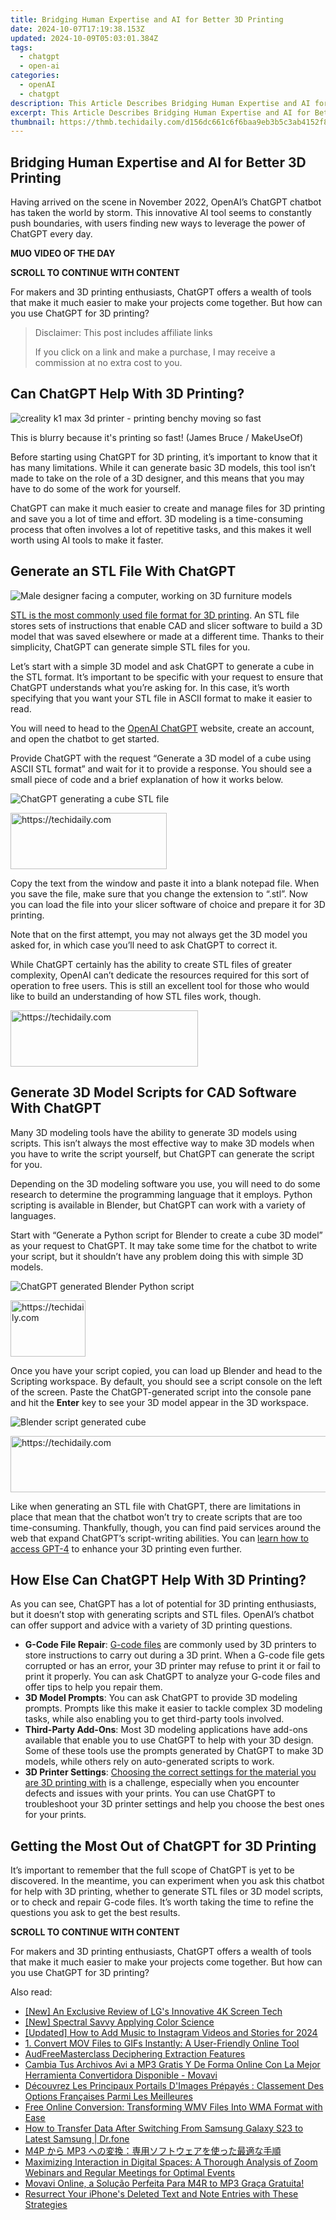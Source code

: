 ```yaml
---
title: Bridging Human Expertise and AI for Better 3D Printing
date: 2024-10-07T17:19:38.153Z
updated: 2024-10-09T05:03:01.384Z
tags:
  - chatgpt
  - open-ai
categories:
  - openAI
  - chatgpt
description: This Article Describes Bridging Human Expertise and AI for Better 3D Printing
excerpt: This Article Describes Bridging Human Expertise and AI for Better 3D Printing
thumbnail: https://thmb.techidaily.com/d156dc661c6f6baa9eb3b5c3ab4152f8f8f4fcdc0dbe084557e36eab0ab2db64.jpeg
---
```


## Bridging Human Expertise and AI for Better 3D Printing

 Having arrived on the scene in November 2022, OpenAI’s ChatGPT chatbot has taken the world by storm. This innovative AI tool seems to constantly push boundaries, with users finding new ways to leverage the power of ChatGPT every day.

**MUO VIDEO OF THE DAY**

**SCROLL TO CONTINUE WITH CONTENT**

 For makers and 3D printing enthusiasts, ChatGPT offers a wealth of tools that make it much easier to make your projects come together. But how can you use ChatGPT for 3D printing?

>  Disclaimer: This post includes affiliate links
>
>  If you click on a link and make a purchase, I may receive a commission at no extra cost to you.
>

## Can ChatGPT Help With 3D Printing?

![creality k1 max 3d printer - printing benchy moving so fast](https://static1.makeuseofimages.com/wordpress/wp-content/uploads/wm/2023/10/creality-k1-max-3d-printer-printing-benchy-moving-so-fast.jpg)

This is blurry because it's printing so fast! (James Bruce / MakeUseOf)

 Before starting using ChatGPT for 3D printing, it’s important to know that it has many limitations. While it can generate basic 3D models, this tool isn’t made to take on the role of a 3D designer, and this means that you may have to do some of the work for yourself.

 ChatGPT can make it much easier to create and manage files for 3D printing and save you a lot of time and effort. 3D modeling is a time-consuming process that often involves a lot of repetitive tasks, and this makes it well worth using AI tools to make it faster.

## Generate an STL File With ChatGPT

![Male designer facing a computer, working on 3D furniture models](https://static1.makeuseofimages.com/wordpress/wp-content/uploads/2023/08/male-designer.jpg)

[STL is the most commonly used file format for 3D printing](https://www.makeuseof.com/what-is-an-stl-file-what-is-it-used-for/). An STL file stores sets of instructions that enable CAD and slicer software to build a 3D model that was saved elsewhere or made at a different time. Thanks to their simplicity, ChatGPT can generate simple STL files for you.

 Let’s start with a simple 3D model and ask ChatGPT to generate a cube in the STL format. It’s important to be specific with your request to ensure that ChatGPT understands what you’re asking for. In this case, it’s worth specifying that you want your STL file in ASCII format to make it easier to read.

 You will need to head to the [OpenAI ChatGPT](https://chat.openai.com/) website, create an account, and open the chatbot to get started.

 Provide ChatGPT with the request “Generate a 3D model of a cube using ASCII STL format” and wait for it to provide a response. You should see a small piece of code and a brief explanation of how it works below.

![ChatGPT generating a cube STL file](https://static1.makeuseofimages.com/wordpress/wp-content/uploads/2023/10/chatgpt-generate-cube-stl.jpg)

<!-- affiliate ads begin -->
<a href="https://bluettius.sjv.io/c/5597632/2139108/17108" target="_top" id="2139108">
  <img src="//a.impactradius-go.com/display-ad/17108-2139108" border="0" alt="https://techidaily.com" width="250" height="90"/>
</a>
<img height="0" width="0" src="https://bluettius.sjv.io/i/5597632/2139108/17108" style="position:absolute;visibility:hidden;" border="0" />
<!-- affiliate ads end -->

 Copy the text from the window and paste it into a blank notepad file. When you save the file, make sure that you change the extension to “.stl”. Now you can load the file into your slicer software of choice and prepare it for 3D printing.

 Note that on the first attempt, you may not always get the 3D model you asked for, in which case you’ll need to ask ChatGPT to correct it.

 While ChatGPT certainly has the ability to create STL files of greater complexity, OpenAI can’t dedicate the resources required for this sort of operation to free users. This is still an excellent tool for those who would like to build an understanding of how STL files work, though.

<!-- affiliate ads begin -->
<a href="https://laganoo.pxf.io/c/5597632/1484910/16446" target="_top" id="1484910">
  <img src="//a.impactradius-go.com/display-ad/16446-1484910" border="0" alt="https://techidaily.com" width="300" height="90"/>
</a>
<img height="0" width="0" src="https://laganoo.pxf.io/i/5597632/1484910/16446" style="position:absolute;visibility:hidden;" border="0" />
<!-- affiliate ads end -->

## Generate 3D Model Scripts for CAD Software With ChatGPT

 Many 3D modeling tools have the ability to generate 3D models using scripts. This isn’t always the most effective way to make 3D models when you have to write the script yourself, but ChatGPT can generate the script for you.

 Depending on the 3D modeling software you use, you will need to do some research to determine the programming language that it employs. Python scripting is available in Blender, but ChatGPT can work with a variety of languages.

 Start with “Generate a Python script for Blender to create a cube 3D model” as your request to ChatGPT. It may take some time for the chatbot to write your script, but it shouldn’t have any problem doing this with simple 3D models.

![ChatGPT generated Blender Python script](https://static1.makeuseofimages.com/wordpress/wp-content/uploads/2023/10/chatgpt-cube-python.jpg)

<!-- affiliate ads begin -->
<a href="https://review-au.sjv.io/c/5597632/2098701/14409" target="_top" id="2098701">
  <img src="//a.impactradius-go.com/display-ad/14409-2098701" border="0" alt="https://techidaily.com" width="120" height="90"/>
</a>
<img height="0" width="0" src="https://review-au.sjv.io/i/5597632/2098701/14409" style="position:absolute;visibility:hidden;" border="0" />
<!-- affiliate ads end -->

 Once you have your script copied, you can load up Blender and head to the Scripting workspace. By default, you should see a script console on the left of the screen. Paste the ChatGPT-generated script into the console pane and hit the **Enter** key to see your 3D model appear in the 3D workspace.

![Blender script generated cube](https://static1.makeuseofimages.com/wordpress/wp-content/uploads/2023/10/blender-script-generated-cube.jpg)

<!-- affiliate ads begin -->
<a href="https://aligracehair.sjv.io/c/5597632/1938750/19272" target="_top" id="1938750">
  <img src="//a.impactradius-go.com/display-ad/19272-1938750" border="0" alt="https://techidaily.com" width="728" height="90"/>
</a>
<img height="0" width="0" src="https://aligracehair.sjv.io/i/5597632/1938750/19272" style="position:absolute;visibility:hidden;" border="0" />
<!-- affiliate ads end -->

 Like when generating an STL file with ChatGPT, there are limitations in place that mean that the chatbot won’t try to create scripts that are too time-consuming. Thankfully, though, you can find paid services around the web that expand ChatGPT’s script-writing abilities. You can [learn how to access GPT-4](https://www.makeuseof.com/how-to-use-gpt4/) to enhance your 3D printing even further.

## How Else Can ChatGPT Help With 3D Printing?

 As you can see, ChatGPT has a lot of potential for 3D printing enthusiasts, but it doesn’t stop with generating scripts and STL files. OpenAI’s chatbot can offer support and advice with a variety of 3D printing questions.

* **G-Code File Repair**: [G-code files](https://www.makeuseof.com/what-is-g-code-file-how-can-you-prepare-one/) are commonly used by 3D printers to store instructions to carry out during a 3D print. When a G-code file gets corrupted or has an error, your 3D printer may refuse to print it or fail to print it properly. You can ask ChatGPT to analyze your G-code files and offer tips to help you repair them.
* **3D Model Prompts**: You can ask ChatGPT to provide 3D modeling prompts. Prompts like this make it easier to tackle complex 3D modeling tasks, while also enabling you to get third-party tools involved.
* **Third-Party Add-Ons**: Most 3D modeling applications have add-ons available that enable you to use ChatGPT to help with your 3D design. Some of these tools use the prompts generated by ChatGPT to make 3D models, while others rely on auto-generated scripts to work.
* **3D Printer Settings**: [Choosing the correct settings for the material you are 3D printing with](https://www.makeuseof.com/fdm-3d-printer-settings-and-what-they-do/) is a challenge, especially when you encounter defects and issues with your prints. You can use ChatGPT to troubleshoot your 3D printer settings and help you choose the best ones for your prints.

## Getting the Most Out of ChatGPT for 3D Printing

 It’s important to remember that the full scope of ChatGPT is yet to be discovered. In the meantime, you can experiment when you ask this chatbot for help with 3D printing, whether to generate STL files or 3D model scripts, or to check and repair G-code files. It’s worth taking the time to refine the questions you ask to get the best results.

**SCROLL TO CONTINUE WITH CONTENT**

 For makers and 3D printing enthusiasts, ChatGPT offers a wealth of tools that make it much easier to make your projects come together. But how can you use ChatGPT for 3D printing?

<ins class="adsbygoogle"
     style="display:block"
     data-ad-format="autorelaxed"
     data-ad-client="ca-pub-7571918770474297"
     data-ad-slot="1223367746"></ins>

<ins class="adsbygoogle"
     style="display:block"
     data-ad-client="ca-pub-7571918770474297"
     data-ad-slot="8358498916"
     data-ad-format="auto"
     data-full-width-responsive="true"></ins>

<span class="atpl-alsoreadstyle">Also read:</span>
<div><ul>
<li><a href="https://fox-friendly.techidaily.com/new-an-exclusive-review-of-lgs-innovative-4k-screen-tech/"><u>[New] An Exclusive Review of LG's Innovative 4K Screen Tech</u></a></li>
<li><a href="https://extra-skills.techidaily.com/new-spectral-savvy-applying-color-science/"><u>[New] Spectral Savvy Applying Color Science</u></a></li>
<li><a href="https://instagram-videos.techidaily.com/updated-how-to-add-music-to-instagram-videos-and-stories-for-2024/"><u>[Updated] How to Add Music to Instagram Videos and Stories for 2024</u></a></li>
<li><a href="https://tech-savvy.techidaily.com/1-convert-mov-files-to-gifs-instantly-a-user-friendly-online-tool/"><u>1. Convert MOV Files to GIFs Instantly: A User-Friendly Online Tool</u></a></li>
<li><a href="https://extra-tips.techidaily.com/audfreemasterclass-deciphering-extraction-features/"><u>AudFreeMasterclass Deciphering Extraction Features</u></a></li>
<li><a href="https://tech-savvy.techidaily.com/cambia-tus-archivos-avi-a-mp3-gratis-y-de-forma-online-con-la-mejor-herramienta-convertidora-disponible-movavi/"><u>Cambia Tus Archivos Avi a MP3 Gratis Y De Forma Online Con La Mejor Herramienta Convertidora Disponible - Movavi</u></a></li>
<li><a href="https://tech-savvy.techidaily.com/decouvrez-les-principaux-portails-dimages-prepayes-classement-des-options-francaises-parmi-les-meilleures/"><u>Découvrez Les Principaux Portails D'Images Prépayés : Classement Des Options Françaises Parmi Les Meilleures</u></a></li>
<li><a href="https://tech-savvy.techidaily.com/free-online-conversion-transforming-wmv-files-into-wma-format-with-ease/"><u>Free Online Conversion: Transforming WMV Files Into WMA Format with Ease</u></a></li>
<li><a href="https://android-transfer.techidaily.com/how-to-transfer-data-after-switching-from-samsung-galaxy-s23-to-latest-samsung-drfone-by-drfone-transfer-from-android-transfer-from-android/"><u>How to Transfer Data After Switching From Samsung Galaxy S23 to Latest Samsung | Dr.fone</u></a></li>
<li><a href="https://vp-tips.techidaily.com/m4p-mp3/"><u>M4P から MP3 への変換：専用ソフトウェアを使った最適な手順</u></a></li>
<li><a href="https://tech-savvy.techidaily.com/maximizing-interaction-in-digital-spaces-a-thorough-analysis-of-zoom-webinars-and-regular-meetings-for-optimal-events/"><u>Maximizing Interaction in Digital Spaces: A Thorough Analysis of Zoom Webinars and Regular Meetings for Optimal Events</u></a></li>
<li><a href="https://tech-savvy.techidaily.com/movavi-online-a-solucao-perfeita-para-m4r-to-mp3-graca-gratuita/"><u>Movavi Online, a Solução Perfeita Para M4R to MP3 Graça Gratuita!</u></a></li>
<li><a href="https://fox-that.techidaily.com/resurrect-your-iphones-deleted-text-and-note-entries-with-these-strategies/"><u>Resurrect Your iPhone's Deleted Text and Note Entries with These Strategies</u></a></li>
</ul></div>

